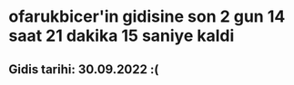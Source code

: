 # ofarukbicer'in gidisine son 2 gun 14 saat 21 dakika 15 saniye kaldi

## Gidis tarihi: 30.09.2022 :(